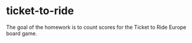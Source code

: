 # ticket-to-ride
The goal of the homework is to count scores for the Ticket to Ride Europe board game. 
